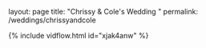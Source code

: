 layout: page
title: "Chrissy & Cole's Wedding "
permalink: /weddings/chrissyandcole

{% include vidflow.html id="xjak4anw" %}
